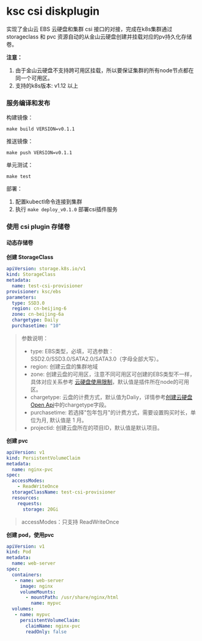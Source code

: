 # ksc csi diskplugin

实现了金山云 EBS 云硬盘和集群 csi 接口的对接，完成在k8s集群通过 storageclass 和 pvc 资源自动的从金山云硬盘创建并挂载对应的pv持久化存储卷。

**注意：** 
1. 由于金山云硬盘不支持跨可用区挂载，所以要保证集群的所有node节点都在同一个可用区。
2. 支持的k8s版本: v1.12 以上


### 服务编译和发布

构建镜像：

    make build VERSION=v0.1.1
    
推送镜像：

    make push VERSION=v0.1.1

单元测试：

    make test

部署：
1. 配置kubectl命令连接到集群
2. 执行 `make deploy_v0.1.0` 部署csi插件服务


### 使用 csi plugin 存储卷

#### 动态存储卷

**创建 StorageClass**

```yaml
apiVersion: storage.k8s.io/v1
kind: StorageClass
metadata:
  name: test-csi-provisioner
provisioner: ksc/ebs
parameters:
  type: SSD3.0
  region: cn-beijing-6
  zone: cn-beijing-6a
  chargetype: Daily
  purchasetime: "10"
```
> 参数说明： 
> - type: EBS类型，必填，可选参数：SSD2.0/SSD3.0/SATA2.0/SATA3.0（字母全部大写）。
> - region: 创建云盘的集群地域
> - zone: 创建云盘的可用区，注意不同可用区可创建的EBS类型不一样，具体对应关系参考 [云硬盘使用限制](https://docs.ksyun.com/documents/5423)，默认值是插件所在node的可用区。
> - chargetype: 云盘的计费方式，默认值为Daliy，详情参考[创建云硬盘Open Api](https://docs.ksyun.com/documents/5446)中的chargetype字段。
> - purchasetime: 若选择"包年包月"的计费方式，需要设置购买时长，单位为月, 默认值是 1 月。
> - projectid: 创建云盘所在的项目ID，默认值是默认项目。


**创建 pvc**
```yaml
apiVersion: v1
kind: PersistentVolumeClaim
metadata:
  name: nginx-pvc
spec:
  accessModes:
    - ReadWriteOnce
  storageClassName: test-csi-provisioner 
  resources:
    requests:
      storage: 20Gi
```
> accessModes：只支持 ReadWriteOnce

**创建 pod，使用pvc**

```yaml
apiVersion: v1
kind: Pod
metadata:
  name: web-server
spec:
  containers:
   - name: web-server
     image: nginx 
     volumeMounts:
       - mountPath: /usr/share/nginx/html
         name: mypvc
  volumes:
   - name: mypvc
     persistentVolumeClaim:
       claimName: nginx-pvc
       readOnly: false
```
